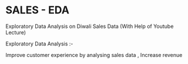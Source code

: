 # SALES - EDA

Exploratory Data Analysis on Diwali Sales Data (With Help of Youtube Lecture)

Exploratory Data Analysis :-

Improve customer experience by analysing sales data , 
            Increase revenue
